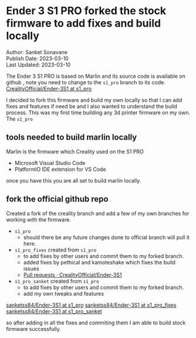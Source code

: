 # Ender 3 S1 PRO forked the stock firmware to add fixes and build locally 

Author: Sanket Sonavane   
Publish Date: 2023-03-10   
Last Updated: 2023-03-10  


The Ender 3 S1 PRO is based on Marlin and its source code is available on github , note you need to change to the `s1_pro` branch to its code.
[CrealityOfficial/Ender-3S1 at s1_pro](https://github.com/CrealityOfficial/Ender-3S1/tree/s1_pro) 

I decided to fork this firmware and build my own locally so that I can add fixes and features if need be and I also wanted to understand the build process. This was my first time building any 3d printer firmware on my own. The `s1_pro` 

## tools needed to build marlin locally 
Marlin is the firmware which Creality used on the S1 PRO

- Microsoft Visual Studio Code 
- PlatformIO IDE extension for VS Code

once you have this you are all set to build marlin locally.

## fork the official github repo
Created a fork of the creality branch and add a few of my own branches for working with the firmware. 

- `s1_pro` 
    - should there be any future changes done to official branch will pull it here.
- `s1_pro_fixes` created from `s1_pro`
    - to add fixes by other users and commit them to my forked branch.
    - added fixes by pethical and kamoteshake which fixes the build issues
    - [Pull requests · CrealityOfficial/Ender-3S1](https://github.com/CrealityOfficial/Ender-3S1/pulls)
- `s1_pro_sanket`  created from `s1_pro`
    - to add fixes by other users and commit them to my forked branch.
    - add my own tweaks and features 

[sanketss84/Ender-3S1 at s1_pro](https://github.com/sanketss84/Ender-3S1/tree/s1_pro)
[sanketss84/Ender-3S1 at s1_pro_fixes](https://github.com/sanketss84/Ender-3S1/tree/s1_pro_fixes)
[sanketss84/Ender-3S1 at s1_pro_sanket](https://github.com/sanketss84/Ender-3S1/tree/s1_pro_sanket)

so after adding in all the fixes and commiting them I am able to build stock firmware successfully.





